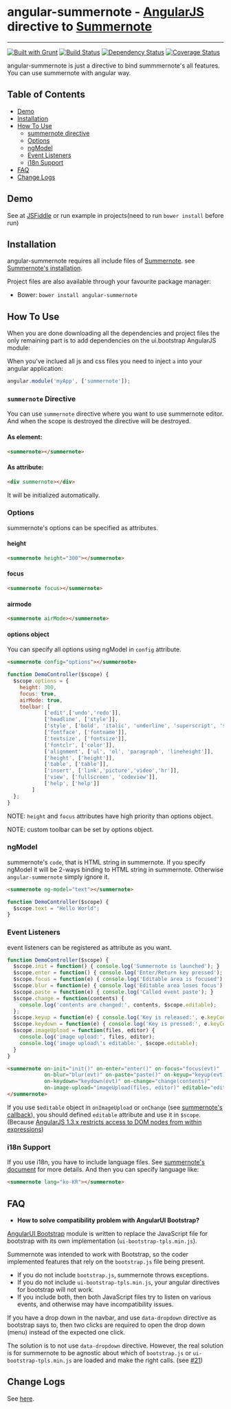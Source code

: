 # angular-summernote - [AngularJS](http://angularjs.org/) directive to [Summernote](http://summernote.org/)

***

[![Built with Grunt](https://cdn.gruntjs.com/builtwith.png)](http://gruntjs.com/)
[![Build Status](https://travis-ci.org/summernote/angular-summernote.png?branch=master)](https://travis-ci.org/summernote/angular-summernote)
[![Dependency Status](https://gemnasium.com/summernote/angular-summernote.png)](https://gemnasium.com/summernote/angular-summernote)
[![Coverage Status](https://coveralls.io/repos/summernote/angular-summernote/badge.png)](https://coveralls.io/r/summernote/angular-summernote)

angular-summernote is just a directive to bind summmernote's all features.
You can use summernote with angular way.

## Table of Contents

- [Demo](#demo)
- [Installation](#Installation)
- [How To Use](#how-to-use)
    - [summernote directive](summernote-directive)
    - [Options](#options)
    - [ngModel](#ngmodel)
    - [Event Listeners](#event-listeners)
    - [i18n Support](#i18n-support)
- [FAQ](#faq)
- [Change Logs](#change-logs)

## Demo

See at [JSFiddle](http://jsfiddle.net/outsider/n8dt4/158/embedded/result%2Chtml%2Cjs%2Ccss/)
or run example in projects(need to run `bower install` before run)

## Installation

angular-summernote requires all include files of [Summernote](http://summernote.org/).
see [Summernote's installation](http://summernote.org/#/features#installation).

Project files are also available through your favourite package manager:

* Bower: `bower install angular-summernote`

## How To Use

When you are done downloading all the dependencies and project files the only remaining part is to add dependencies on the ui.bootstrap AngularJS module:

When you've inclued all js and css files you need to inject `a` into your angular application:

```javascript
angular.module('myApp', ['summernote']);
```

### `summernote` Directive

You can use `summernote` directive where you want to use summernote editor.
And when the scope is destroyed the directive will be destroyed.

#### As element:

```html
<summernote></summernote>
```
#### As attribute:

```html
<div summernote></div>
```

It will be initialized automatically.

### Options

summernote's options can be specified as attributes.

#### height

```html
<summernote height="300"></summernote>
```

#### focus

```html
<summernote focus></summernote>
```

#### airmode
```html
<summernote airMode></summernote>
```

#### options object

You can specify all options using ngModel in `config` attribute.

```html
<summernote config="options"></summernote>
```

```javascript
function DemoController($scope) {
  $scope.options = {
    height: 300,
    focus: true,
    airMode: true,
    toolbar: [
            ['edit',['undo','redo']],
            ['headline', ['style']],
            ['style', ['bold', 'italic', 'underline', 'superscript', 'subscript', 'strikethrough', 'clear']],
            ['fontface', ['fontname']],
            ['textsize', ['fontsize']],
            ['fontclr', ['color']],
            ['alignment', ['ul', 'ol', 'paragraph', 'lineheight']],
            ['height', ['height']],
            ['table', ['table']],
            ['insert', ['link','picture','video','hr']],
            ['view', ['fullscreen', 'codeview']],
            ['help', ['help']]
        ]
  };
}
```

NOTE: `height` and `focus` attributes have high priority than options object.

NOTE: custom toolbar can be set by options object.

### ngModel

summernote's `code`, that is HTML string in summernote.
If you specify ngModel it will be 2-ways binding
to HTML string in summernote. Otherwise `angular-summernote` simply ignore it.

```html
<summernote ng-model="text"></summernote>
```

```javascript
function DemoController($scope) {
  $scope.text = "Hello World";
}
```

### Event Listeners

event listeners can be registered as attribute as you want.

```javascript
function DemoController($scope) {
  $scope.init = function() { console.log('Summernote is launched'); }
  $scope.enter = function() { console.log('Enter/Return key pressed'); }
  $scope.focus = function(e) { console.log('Editable area is focused'); }
  $scope.blur = function(e) { console.log('Editable area loses focus'); }
  $scope.paste = function(e) { console.log('Called event paste'); }
  $scope.change = function(contents) {
    console.log('contents are changed:', contents, $scope.editable);
  };
  $scope.keyup = function(e) { console.log('Key is released:', e.keyCode); }
  $scope.keydown = function(e) { console.log('Key is pressed:', e.keyCode); }
  $scope.imageUpload = function(files, editor) {
    console.log('image upload:', files, editor);
    console.log('image upload\'s editable:', $scope.editable);
  }
}
```

```html
<summernote on-init="init()" on-enter="enter()" on-focus="focus(evt)"
            on-blur="blur(evt)" on-paste="paste()" on-keyup="keyup(evt)"
            on-keydown="keydown(evt)" on-change="change(contents)"
            on-image-upload="imageUpload(files, editor)" editable="editable">
</summernote>
```

If you use `$editable` object in `onImageUpload` or `onChange`
(see [summernote's callback](http://summernote.org/#/features#callbacks)),
you should defined `editable` attribute and use it in `$scope`.
(Because [AngularJS 1.3.x restricts access to DOM nodes from within expressions](https://docs.angularjs.org/error/$parse/isecdom))

### i18n Support

If you use i18n, you have to include language files.
See [summernote's document](http://summernote.org/#/features#i18n)
for more details.
And then you can specify language like:

```html
<summernote lang="ko-KR"></summernote>
```

## FAQ

- __How to solve compatibility problem with AngularUI Bootstrap?__

[AngularUI Bootstrap](http://angular-ui.github.io/bootstrap/) module is
written to replace the JavaScript file for bootstrap with its own
implementation (`ui-bootstrap-tpls.min.js`).

Summernote was intended to work with Bootstrap, so the coder implemented
features that rely on the `bootstrap.js` file being present.

* If you do not include `bootstrap.js`, summernote throws exceptions.
* If you do not include `ui-bootstrap-tpls.min.js`, your angular directives
  for bootstrap will not work.
* If you include both, then both JavaScript files try to listen on various
  events, and otherwise may have incompatibility issues.

If you have a drop down in the navbar, and use `data-dropdown` directive
as bootstrap says to, then two clicks are required to open
the drop down (menu) instead of the expected one click.

The solution is to not use `data-dropdown` directive. However, the
real solution is for summernote to be agnostic about which of
`bootstrap.js` or `ui-bootstrap-tpls.min.js` are loaded and make the right calls.
(see [#21](https://github.com/summernote/angular-summernote/issues/21))

## Change Logs

See [here](https://github.com/summernote/angular-summernote/blob/master/CHANGELOG.md).
